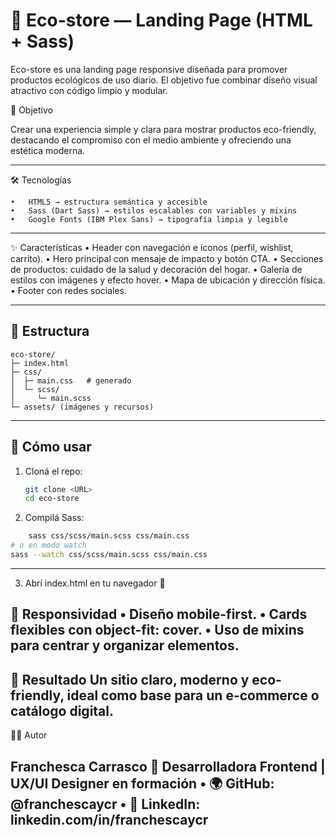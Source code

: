 # 🌿 Eco-store — Landing Page (HTML + Sass)

Eco-store es una landing page responsive diseñada para promover productos ecológicos de uso diario. 
El objetivo fue combinar diseño visual atractivo con código limpio y modular.

🎯 Objetivo

Crear una experiencia simple y clara para mostrar productos eco-friendly, 
destacando el compromiso con el medio ambiente y ofreciendo una estética moderna.

---
🛠️ Tecnologías

	•	HTML5 → estructura semántica y accesible
	•	Sass (Dart Sass) → estilos escalables con variables y mixins
	•	Google Fonts (IBM Plex Sans) → tipografía limpia y legible
 
---

✨ Características
	•	Header con navegación e íconos (perfil, wishlist, carrito).
	•	Hero principal con mensaje de impacto y botón CTA.
	•	Secciones de productos: cuidado de la salud y decoración del hogar.
	•	Galería de estilos con imágenes y efecto hover.
	•	Mapa de ubicación y dirección física.
	•	Footer con redes sociales.

---
## 🧱 Estructura
```
eco-store/
├─ index.html
├─ css/
│  ├─ main.css   # generado
│  └─ scss/
│     └─ main.scss
└─ assets/ (imágenes y recursos)
```
---

## 🚀 Cómo usar
1. Cloná el repo:
   ```bash
   git clone <URL>
   cd eco-store
   ```
2.	Compilá Sass:
```bash
  	sass css/scss/main.scss css/main.css
# o en modo watch
sass --watch css/scss/main.scss css/main.css
```
---
3.	Abrí index.html en tu navegador 🚀

📱 Responsividad
	•	Diseño mobile-first.
	•	Cards flexibles con object-fit: cover.
	•	Uso de mixins para centrar y organizar elementos.
 ---

 🚀 Resultado
  Un sitio claro, moderno y eco-friendly, ideal como base para un e-commerce o catálogo digital.
---
  👩‍💻 Autor

Franchesca Carrasco
📌 Desarrolladora Frontend | UX/UI Designer en formación
	•	🌍 GitHub: @franchescaycr
	•	💼 LinkedIn: linkedin.com/in/franchescaycr
---
   
